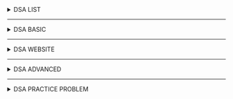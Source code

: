 <details> <summary> DSA LIST </summary>
  
  <br/>
  
 * [log2base2](https://log2base2.com/dsa?utm_src=youtube&utm_target=ydsarecall&gclid=Cj0KCQjwtsv7BRCmARIsANu-CQd29WxR72bpTKnwUWsdIBt0xJ84vPB5ltV5lqpFyiI5DNji8-QSXdAaAjDLEALw_wcB)
 * [Algorithm List and Technique List](https://github.com/hasancse91/Programming-Problem-In-Bengali/blob/master/Algorithm%20and%20Programming%20Technique%20Link.md)
 * [Algorithms required to solve all problems](https://www.quora.com/What-are-the-algorithms-required-to-solve-all-problems-using-C++-in-any-competitive-coding-contest)
  
</details>

---

<details> <summary> DSA BASIC </summary>
  
 <br/>

* [DSA-Training-2021](https://github.com/crux-bphc/DSA-Training-2021)
* [Hackerearth Competitive Programming](https://www.hackerearth.com/getstarted-competitive-programming/)
* [Summer-Group-2021](https://github.com/crux-bphc/CC-Summer-Group-2021)
* [Beginner Topics](https://github.com/the-hyp0cr1t3/CC/tree/master/Beginner%20Topics)
* [CUET Syllabus](https://drive.google.com/file/d/1JGNeGPyzaLTuw_F1DxlldjMbXBxX-3fG/view?usp=sharing)
* [Competitive Programmer’s Handbook](https://drive.google.com/file/d/1CSTWYKO5GxawqVAU2PNCFc3eeapngo1v/view?usp=sharing)
* [Abdul Bari](https://www.youtube.com/watch?v=0IAPZzGSbME&list=PLDN4rrl48XKpZkf03iYFl-O29szjTrs_O)
* [Jenny's lectures CS/IT NET&JRF](https://www.youtube.com/watch?v=AT14lCXuMKI&list=PLdo5W4Nhv31bbKJzrsKfMpo_grxuLl8LU)
* [Geeksforgeeks Competitive Programming – A Complete Guide](https://www.geeksforgeeks.org/competitive-programming-a-complete-guide/)
* [Colin Galen Cp road-map](https://docs.google.com/document/d/1-7Co93b504uyXyMjjE8bnLJP3d3QXvp_m1UjvbvdR2Y/edit)
* [Bro Coders DSA](hhttps://www.youtube.com/c/BroCoders/playlists) 
  
</details>

---

<details> <summary> DSA WEBSITE </summary>
  
 <br/>
  
* [Hackerearth DSA](https://www.hackerearth.com/practice/)
* [Programiz DSA](https://www.programiz.com/dsa)
* [Geeksforgeeks DS](https://www.geeksforgeeks.org/data-structures/?ref=grb) / [Geeksforgeeks Algo](https://www.geeksforgeeks.org/fundamentals-of-algorithms/?ref=shm)
* [Javatpoint DS](https://www.javatpoint.com/data-structure-tutorial) / [Javatpoint Algo](https://www.javatpoint.com/daa-tutorial)
* [Tutorialspoint](https://www.tutorialspoint.com/data_structures_algorithms/asymptotic_analysis.htm)
* [Studytonight](https://www.studytonight.com/data-structures/introduction-to-sorting)

</details>

---

<details> <summary> DSA ADVANCED </summary>
  
 <br/>

* [শাফায়েতের ব্লগ](https://www.shafaetsplanet.com/)
* [Codeforces Catalog](https://codeforces.com/catalog)
* [ShahjalalShohag](https://github.com/PaponAhasan/Competitive-Programming-A-Complete-Guideline#what-is-competitive-programmingcp)
* [CP-Algorithms](https://cp-algorithms.com/index.html)
* [CodeChef_01](https://www.codechef.com/certification/data-structures-and-algorithms/prepare) / [CodeChef_02](https://drive.google.com/file/d/1gGmkLmIo8vetRUEOuyDgTANVSZCZ3HgevTm9T8tsG-R5smhfsJKsCVZsMB3u7KJ1cKM4XdNW-ZqVXZOE/view)
* [Abinash's blog](https://codeforces.com/blog/entry/13529)
* [Algorithm and programming Technique list](https://github.com/hasancse91/Programming-Problem-In-Bengali/blob/master/Algorithm%2C%20Data%20Structure%20Programming%20Technique%20List%20with%20LINKS.md)
* [বাংলায় প্রোগ্রামিং রিসোর্সসমূহ](https://github.com/me-shaon/bangla-programming-resources)
* [CodeChef DSA](https://discuss.codechef.com/t/data-structures-and-algorithms/6599)
* [Programming Camp Syllabus](https://docs.google.com/document/d/1_dc3Ifg7Gg1LxhiqMMmE9UbTsXpdRiYh4pKILYG2eA4/edit)
* [Codeforces - An awesome list for competitive programming!](https://codeforces.com/blog/entry/23054?)
* [Topcoder - COMPETITIVE PROGRAMMING](https://www.topcoder.com/thrive/tracks?track=Competitive%20Programming)
  
  
</details>

---

<details> <summary> DSA PRACTICE PROBLEM </summary>
  
 <br/>

* [CSES](https://cses.fi/problemset/)
* [Leetcode](https://leetcode.com/explore/learn/)
* [Shahjalalshohag Topic](https://blog.shahjalalshohag.com/topic-list/)
* [Leetcode Problemset](https://leetcode.com/problemset/all/)
* [Codechef Problem](https://www.codechef.com/LEARNDSA?itm_medium=navmenu&itm_campaign=learndsa)
* [Hackerearth](https://www.hackerearth.com/practice/notes/getting-started-with-the-sport-of-programming/)
* [CC/CSES/](https://github.com/the-hyp0cr1t3/CC/tree/master/CSES)
* [Codechef 3to4star](https://www.codechef.com/learning/3to4star/register)
* [Learning Camps](https://www.codechef.com/learning?itm_medium=navmenu&itm_campaign=learncp)
* [CSES problemset](https://cses.fi/problemset/list/)
* [CodeChef Youtube](https://www.youtube.com/c/CodeChef1/playlists)
* [Codechef Practice](https://www.codechef.com/practice?page=0&limit=20&sort_by=difficulty_rating&sort_order=asc&search=&start_rating=0&end_rating=999&topic=Binary+Search)
* [AtCoder Problems](https://kenkoooo.com/atcoder#/table//)
  
</details>

